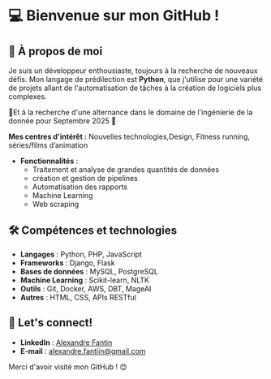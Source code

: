 # 💻 Bienvenue sur mon GitHub !

## 🚀 À propos de moi

Je suis un développeur enthousiaste, toujours à la recherche de nouveaux défis. 
Mon langage de prédilection est **Python**, que j'utilise pour une variété de projets allant de l'automatisation de tâches à la création de logiciels plus complexes.

🦾Et à la recherche d'une alternance dans le domaine de l'ingénierie de la donnée pour Septembre 2025 🦾

**Mes centres d'intérêt :**
Nouvelles technologies,Design, Fitness
running, séries/films d’animation

- **Fonctionnalités** :
  - Traitement et analyse de grandes quantités de données
  - création et gestion de pipelines
  - Automatisation des rapports
  - Machine Learning
  - Web scraping

## 🛠️ Compétences et technologies

- **Langages** : Python, PHP, JavaScript
- **Frameworks** : Django, Flask
- **Bases de données** : MySQL, PostgreSQL
- **Machine Learning** : Scikit-learn, NLTK
- **Outils** : Git, Docker, AWS, DBT, MageAI
- **Autres** : HTML, CSS, APIs RESTful

## 💬 Let's connect!

- **LinkedIn** : [Alexandre Fantin](https://www.linkedin.com/in/alexandre-fantin-74b525185/)
- **E-mail** : alexandre.fantiin@gmail.com

Merci d'avoir visité mon GitHub ! 😊
